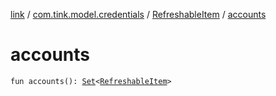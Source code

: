 [link](../../index.md) / [com.tink.model.credentials](../index.md) / [RefreshableItem](index.md) / [accounts](./accounts.md)

# accounts

`fun accounts(): `[`Set`](https://kotlinlang.org/api/latest/jvm/stdlib/kotlin.collections/-set/index.html)`<`[`RefreshableItem`](index.md)`>`